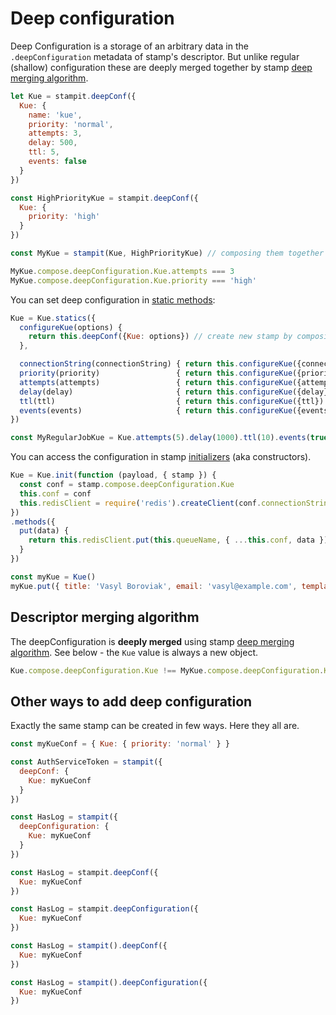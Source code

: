 # Deep configuration

Deep Configuration is a storage of an arbitrary data in the `.deepConfiguration` metadata of stamp's descriptor. But unlike regular \(shallow\) configuration these are deeply merged together by stamp [deep merging algorithm](../essentials/specification/merging-algorithm.md#deep-merging-algorithm).

```javascript
let Kue = stampit.deepConf({
  Kue: {
    name: 'kue',
    priority: 'normal',
    attempts: 3,
    delay: 500,
    ttl: 5,
    events: false
  }
})

const HighPriorityKue = stampit.deepConf({
  Kue: {
    priority: 'high'
  }
})

const MyKue = stampit(Kue, HighPriorityKue) // composing them together

MyKue.compose.deepConfiguration.Kue.attempts === 3
MyKue.compose.deepConfiguration.Kue.priority === 'high'
```

You can set deep configuration in [static methods](static-properties.md):

```javascript
Kue = Kue.statics({
  configureKue(options) {
    return this.deepConf({Kue: options}) // create new stamp by composing parent stamp with some configuration
  },

  connectionString(connectionString) { return this.configureKue({connectionString} },
  priority(priority)                 { return this.configureKue({priority} },
  attempts(attempts)                 { return this.configureKue({attempts}) },
  delay(delay)                       { return this.configureKue({delay}) },
  ttl(ttl)                           { return this.configureKue({ttl}) },
  events(events)                     { return this.configureKue({events}) }
})

const MyRegularJobKue = Kue.attempts(5).delay(1000).ttl(10).events(true).priority('low')
```

You can access the configuration in stamp [initializers](initializers.md) \(aka constructors\).

```javascript
Kue = Kue.init(function (payload, { stamp }) {
  const conf = stamp.compose.deepConfiguration.Kue
  this.conf = conf
  this.redisClient = require('redis').createClient(conf.connectionString)
})
.methods({
  put(data) {
    return this.redisClient.put(this.queueName, { ...this.conf, data })
  }
})

const myKue = Kue()
myKue.put({ title: 'Vasyl Boroviak', email: 'vasyl@example.com', template: 'welcome-email' })
```

## Descriptor merging algorithm

The deepConfiguration is **deeply merged** using stamp [deep merging algorithm](../essentials/specification/merging-algorithm.md#deep-merging-algorithm). See below - the `Kue` value is always a new object.

```javascript
Kue.compose.deepConfiguration.Kue !== MyKue.compose.deepConfiguration.Kue // NEVER EQUAL! NO MATTER WHAT!
```

## Other ways to add deep configuration

Exactly the same stamp can be created in few ways. Here they all are.

```javascript
const myKueConf = { Kue: { priority: 'normal' } }

const AuthServiceToken = stampit({
  deepConf: {
    Kue: myKueConf
  }
})

const HasLog = stampit({
  deepConfiguration: {
    Kue: myKueConf
  }
})

const HasLog = stampit.deepConf({
  Kue: myKueConf
})

const HasLog = stampit.deepConfiguration({
  Kue: myKueConf
})

const HasLog = stampit().deepConf({
  Kue: myKueConf
})

const HasLog = stampit().deepConfiguration({
  Kue: myKueConf
})
```

